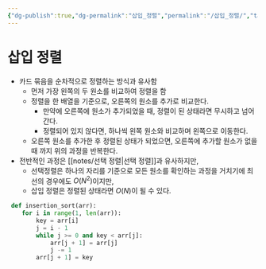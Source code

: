 ```yaml
---
{"dg-publish":true,"dg-permalink":"삽입_정렬","permalink":"/삽입_정렬/","tags":["Algorithm/Sorting"]}
---
```


# 삽입 정렬

- 카드 묶음을 순차적으로 정렬하는 방식과 유사함
	- 먼저 가장 왼쪽의 두 원소를 비교하여 정렬을 함
	- 정렬을 한 배열을 기준으로, 오른쪽의 원소를 추가로 비교한다.
		- 만약에 오른쪽에 원소가 추가되었을 때, 정렬이 된 상태라면 무시하고 넘어간다.
		- 정렬되어 있지 않다면, 하나씩 왼쪽 원소와 비교하며 왼쪽으로 이동한다.
	- 오른쪽 원소를 추가한 후 정렬된 상태가 되었으면, 오른쪽에 추가할 원소가 없을 때 까지 위의 과정을 반복한다.
- 전반적인 과정은 [[notes/선택 정렬\|선택 정렬]]과 유사하지만,
	- 선택정렬은 하나의 자리를 기준으로 모든 원소를 확인하는 과정을 거치기에 최선의 경우에도 $O(N^2)$이지만,
	- 삽입 정렬은 정렬된 상태라면 $O(N)$이 될 수 있다.

```python
 def insertion_sort(arr):
    for i in range(1, len(arr)):
        key = arr[i]
        j = i - 1
        while j >= 0 and key < arr[j]:
            arr[j + 1] = arr[j]
            j -= 1
        arr[j + 1] = key
```
